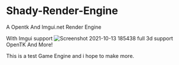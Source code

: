 # Shady-Render-Engine
A Opentk And Imgui.net Render Engine

With Imgui support 
![Screenshot 2021-10-13 185438](https://user-images.githubusercontent.com/87243559/137223629-f04d1aed-9af5-4d61-9512-8ce9736107da.png)
full 3d support
OpenTK
And More!

This is a test Game Engine and i hope to make more.


